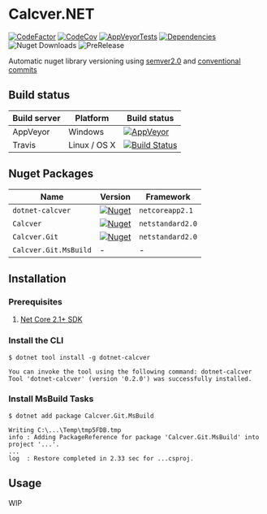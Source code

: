 # Calcver.NET

[![CodeFactor](https://www.codefactor.io/repository/github/potatoengineering/calcver.net/badge)](https://www.codefactor.io/repository/github/potatoengineering/calcver.net)
[![CodeCov](https://img.shields.io/codecov/c/github/Potatoengineering/calcver.net.svg?logo=codecov&logoColor=%23fff&style=flat)](https://codecov.io/gh/PotatoEngineering/Calcver.Net)
[![AppVeyorTests](https://img.shields.io/appveyor/tests/sanisoclem/calcver-net.svg?compact_message=true&style=flat&logo=appveyor)](https://ci.appveyor.com/project/sanisoclem/calcver-net/build/tests)
[![Dependencies](https://img.shields.io/librariesio/github/PotatoEngineering/calcver.net.svg?logo=nuget&logoColor=%23fff)](https://libraries.io/github/PotatoEngineering/Calcver.Net)
![Nuget Downloads](https://img.shields.io/nuget/dt/Calcver.Git.svg?logo=nuget&logoColor=%23fff)
![PreRelease](https://img.shields.io/nuget/vpre/Calcver.Git.svg?logo=nuget&logoColor=%23fff)

Automatic nuget library versioning using [semver2.0](https://semver.org/) and [conventional commits](https://www.conventionalcommits.org/)

## Build status

| Build server | Platform     | Build status                                                                                                                                                  |
|--------------|--------------|---------------------------------------------------------------------------------------------------------------------------------------------------------------|
| AppVeyor     | Windows      | [![AppVeyor](https://img.shields.io/appveyor/ci/sanisoclem/calcver-net.svg?style=flat)](https://ci.appveyor.com/project/sanisoclem/calcver-net) |
| Travis       | Linux / OS X | [![Build Status](https://travis-ci.org/PotatoEngineering/Calcver.Net.svg?branch=master)](https://travis-ci.org/PotatoEngineering/Calcver.Net) |

## Nuget Packages

| Name                                  | Version                                                                                                                 | Framework        |
|---------------------------------------|-------------------------------------------------------------------------------------------------------------------------|------------------|
| `dotnet-calcver`                      | [![Nuget](https://img.shields.io/nuget/v/dotnet-calcver.svg)](https://www.nuget.org/packages/dotnet.calcver/)           | `netcoreapp2.1`  |
| `Calcver`                             | [![Nuget](https://img.shields.io/nuget/v/Calcver.svg)](https://www.nuget.org/packages/Calcver/)                         | `netstandard2.0`  |
| `Calcver.Git`                         | [![Nuget](https://img.shields.io/nuget/v/Calcver.Git.svg)](https://www.nuget.org/packages/Calcver.Git/)                 | `netstandard2.0` |
| `Calcver.Git.MsBuild`                 | - | - |

## Installation

### Prerequisites

1. [Net Core 2.1+ SDK](https://www.microsoft.com/net/download/core)

### Install the CLI

```shell
$ dotnet tool install -g dotnet-calcver

You can invoke the tool using the following command: dotnet-calcver
Tool 'dotnet-calcver' (version '0.2.0') was successfully installed.
```

### Install MsBuild Tasks

```shell
$ dotnet add package Calcver.Git.MsBuild

Writing C:\...\Temp\tmp5FDB.tmp
info : Adding PackageReference for package 'Calcver.Git.MsBuild' into project '...'.
...
log  : Restore completed in 2.33 sec for ...csproj.
```


## Usage

WIP